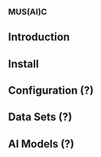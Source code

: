 ### MUS(AI)C

## Introduction

## Install

## Configuration (?)

## Data Sets (?)

## AI Models (?)
